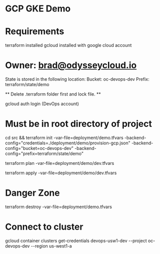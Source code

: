 # GCP GKE Demo

# Requirements
terraform installed
gcloud installed with google cloud account

# Owner: brad@odysseycloud.io

State is stored in the following location:
Bucket:  oc-devops-dev
Prefix:  terraform/state/demo

** Delete .terraform folder first and lock file. **

gcloud auth login (DevOps account)

# Must be in root directory of project

cd src && terraform init -var-file=deployment/demo.tfvars -backend-config="credentials=./deployment/demo/provision-gcp.json" -backend-config="bucket=oc-devops-dev" -backend-config="prefix=terraform/state/demo"

terraform plan -var-file=deployment/demo/dev.tfvars

terraform apply -var-file=deployment/demo/dev.tfvars

# Danger Zone
terraform destroy -var-file=deployment/demo.tfvars

# Connect to cluster
gcloud container clusters get-credentials devops-usw1-dev --project oc-devops-dev --region us-west1-a
